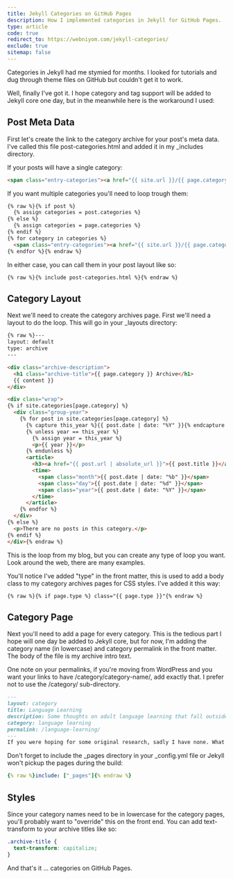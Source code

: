 ```yaml
---
title: Jekyll Categories on GitHub Pages
description: How I implemented categories in Jekyll for GitHub Pages.
type: article
code: true
redirect_to: https://webniyom.com/jekyll-categories/
exclude: true
sitemap: false
---
```


Categories in Jekyll had me stymied for months. I looked for tutorials and dug through theme files on GitHub but couldn't get it to work.

Well, finally I've got it. I hope category and tag support will be added to Jekyll core one day, but in the meanwhile here is the workaround I used:

## Post Meta Data

First let's create the link to the category archive for your post's meta data. I've called this file post-categories.html and added it in my _includes directory.

If your posts will have a single category:

```html
<span class="entry-categories"><a href="{{ site.url }}/{{ page.category-url }}/" rel="category">{{ page.category }}</a></span>
```

If you want multiple categories you'll need to loop trough them:

```html
{% raw %}{% if post %}
  {% assign categories = post.categories %}
{% else %}
  {% assign categories = page.categories %}
{% endif %}
{% for category in categories %}
  <span class="entry-categories"><a href="{{ site.url }}/{{ page.category-url }}/" rel="category">{{ page.category }}</a></span>{% unless forloop.last %},{% endunless %}
{% endfor %}{% endraw %}
```

In either case, you can call them in your post layout like so:

```liquid
{% raw %}{% include post-categories.html %}{% endraw %}
```

## Category Layout

Next we'll need to create the category archives page. First we'll need a layout to do the loop. This will go in your _layouts directory:

```html
{% raw %}---
layout: default
type: archive
---

<div class="archive-description">
  <h1 class="archive-title">{{ page.category }} Archive</h1>
  {{ content }}
</div>

<div class="wrap">
{% if site.categories[page.category] %}
  <div class="group-year">
    {% for post in site.categories[page.category] %}
      {% capture this_year %}{{ post.date | date: "%Y" }}{% endcapture %}
      {% unless year == this_year %}
        {% assign year = this_year %}
        <p>{{ year }}</p>
      {% endunless %}
      <article>
        <h3><a href="{{ post.url | absolute_url }}">{{ post.title }}</a></h3>
        <time>
          <span class="month">{{ post.date | date: "%b" }}</span>
          <span class="day">{{ post.date | date: "%d" }}</span>
          <span class="year">{{ post.date | date: "%Y" }}</span>
        </time>
      </article>
    {% endfor %}
  </div>
{% else %}
  <p>There are no posts in this category.</p>
{% endif %}
</div>{% endraw %}
```

This is the loop from my blog, but you can create any type of loop you want. Look around the web, there are many examples.

You'll notice I've added "type" in the front matter, this is used to add a body class to my category archives pages for CSS styles. I've added it this way:

```liquid
{% raw %}{% if page.type %} class="{{ page.type }}"{% endraw %}
```

## Category Page

Next you'll need to add a page for every category. This is the tedious part I hope will one day be added to Jekyll core, but for now, I'm adding the category name (in lowercase) and category permalink in the front matter. The body of the file is my archive intro text.

One note on your permalinks, if you're moving from WordPress and you want your links to have /category/category-name/, add exactly that. I prefer not to use the /category/ sub-directory.

```markdown
---
layout: category
title: Language Learning
description: Some thoughts on adult language learning that fall outside the standard techniques of translation and grammar study.
category: language learning
permalink: /language-learning/
---
If you were hoping for some original research, sadly I have none. What follows has already been written about elsewhere and by people far smarter than me. What I hope to bring to the conversation is a simplified version of their work and my story in discovering it. But more importantly, I hope to introduce you to some thoughts on adult language learning that fall outside the standard techniques of translation and grammar study.
```

Don't forget to include the _pages directory in your _config.yml file or Jekyll won't pickup the pages during the build:

```yaml
{% raw %}include: ["_pages"]{% endraw %}
```

## Styles

Since your category names need to be in lowercase for the category pages, you'll probably want to "override" this on the front end. You can add text-transform to your archive titles like so:

```css
.archive-title {
  text-transform: capitalize;
}
```

And that's it ... categories on GitHub Pages.
